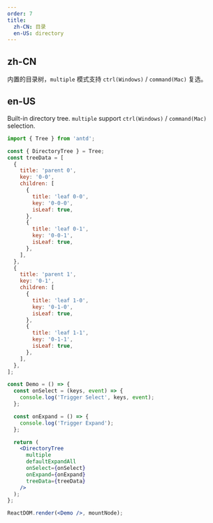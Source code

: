 ```yaml
---
order: 7
title:
  zh-CN: 目录
  en-US: directory
---
```


## zh-CN

内置的目录树，`multiple` 模式支持 `ctrl(Windows)` / `command(Mac)` 复选。

## en-US

Built-in directory tree. `multiple` support `ctrl(Windows)` / `command(Mac)` selection.

```jsx
import { Tree } from 'antd';

const { DirectoryTree } = Tree;
const treeData = [
  {
    title: 'parent 0',
    key: '0-0',
    children: [
      {
        title: 'leaf 0-0',
        key: '0-0-0',
        isLeaf: true,
      },
      {
        title: 'leaf 0-1',
        key: '0-0-1',
        isLeaf: true,
      },
    ],
  },
  {
    title: 'parent 1',
    key: '0-1',
    children: [
      {
        title: 'leaf 1-0',
        key: '0-1-0',
        isLeaf: true,
      },
      {
        title: 'leaf 1-1',
        key: '0-1-1',
        isLeaf: true,
      },
    ],
  },
];

const Demo = () => {
  const onSelect = (keys, event) => {
    console.log('Trigger Select', keys, event);
  };

  const onExpand = () => {
    console.log('Trigger Expand');
  };

  return (
    <DirectoryTree
      multiple
      defaultExpandAll
      onSelect={onSelect}
      onExpand={onExpand}
      treeData={treeData}
    />
  );
};

ReactDOM.render(<Demo />, mountNode);
```
 